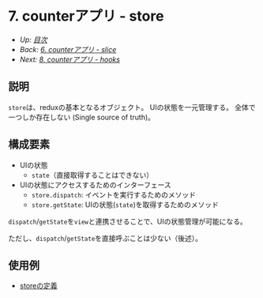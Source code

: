 # 7. counterアプリ - store

- *Up: [目次](../index.md)*
- *Back: [6. counterアプリ - slice](./06_counter_app_slice.md)*
- *Next: [8. counterアプリ - hooks](./08_counter_app_hooks.md)*

## 説明

`store`は、reduxの基本となるオブジェクト。
UIの状態を一元管理する。
全体で一つしか存在しない (Single source of truth)。

## 構成要素

- UIの状態
  - `state`（直接取得することはできない）
- UIの状態にアクセスするためのインターフェース
  - `store.dispatch`: イベントを実行するためのメソッド
  - `store.getState`: UIの状態(`state`)を取得するためのメソッド

`dispatch`/`getState`を`view`と連携させることで、UIの状態管理が可能になる。

ただし、`dispatch`/`getState`を直接呼ぶことは少ない（後述）。

## 使用例

- [storeの定義](https://codesandbox.io/s/redux-training-2022-counter-0k1109?file=/src/store.ts)

